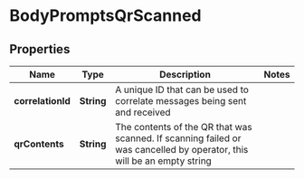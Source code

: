 

# BodyPromptsQrScanned


## Properties

Name | Type | Description | Notes
------------ | ------------- | ------------- | -------------
**correlationId** | **String** | A unique ID that can be used to correlate messages being sent and received | 
**qrContents** | **String** | The contents of the QR that was scanned.  If scanning failed or was cancelled by operator, this will be an empty string | 



